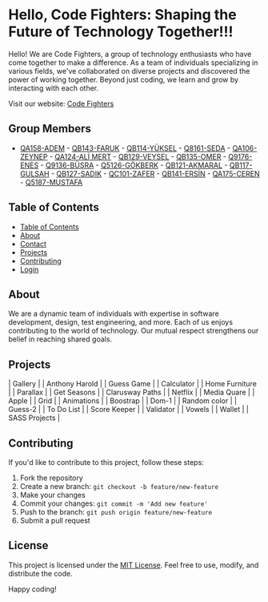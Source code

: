# Hello, Code Fighters: Shaping the Future of Technology Together!!!

Hello! We are Code Fighters, a group of technology enthusiasts who have come together to make a difference. As a team of individuals specializing in various fields, we've collaborated on diverse projects and discovered the power of working together. Beyond just coding, we learn and grow by interacting with each other.

Visit our website: [Code Fighters](https://omerfaruk2626.github.io/code_fighters/)

## Group Members

- [QA158-ADEM](https://github.com/BecooOn) - [QB143-FARUK](https://github.com/omer-faruk-oncu) - [QB114-YÜKSEL](https://github.com/ykslkrtld) - [Q8161-SEDA](https://github.com/sedadiriker) - [QA106-ZEYNEP](https://github.com/zeyneparslanj) - [QA124-ALİ MERT](https://github.com/aliwert) - [QB129-VEYSEL](https://github.com/akyarv0) - [QB135-OMER](https://github.com/omerfaruk2626) - [Q9176-ENES](https://github.com/eneeestas) - [Q9136-BÜŞRA](https://github.com/busrakocarslan) - [Q5126-GÖKBERK](https://github.com/snorlie) - [QB121-AKMARAL](https://github.com/MaralTach) - [QB117-GULSAH](https://github.com/gulsahmy) - [QB127-SADIK](https://github.com/ssimsir) - [QC101-ZAFER](https://github.com/QC101-Zafer) - [QB141-ERSİN](https://github.com/ersinn26) - [QA175-CEREN](https://github.com/MrsCoder35) - [Q5187-MUSTAFA](#) 

## Table of Contents

- [Table of Contents](#table-of-contents)
- [About](#about)
- [Contact](#contact)
- [Projects](#projects)
- [Contributing](#contributing)
- [Login](https://omerfaruk2626.github.io/code_fighters/Code_Fighters_Log_in/login.html)


## About

We are a dynamic team of individuals with expertise in software development, design, test engineering, and more. Each of us enjoys contributing to the world of technology. Our mutual respect strengthens our belief in reaching shared goals.

## Projects


| Gallery              | 
| Anthony Harold       | 
| Guess Game           | 
| Calculator           | 
| Home Furniture       | 
| Parallax             | 
| Get Seasons          | 
| Clarusway Paths      | 
| Netflix              | 
| Media Quare          | 
| Apple                | 
| Grid                 | 
| Animations           | 
| Boostrap             | 
| Dom-1                | 
| Random color         | 
| Guess-2              | 
| To Do List           | 
| Score Keeper         | 
| Validator            | 
| Vowels               | 
| Wallet               | 
| SASS Projects        | 


## Contributing

If you'd like to contribute to this project, follow these steps:

1. Fork the repository
2. Create a new branch: `git checkout -b feature/new-feature`
3. Make your changes
4. Commit your changes: `git commit -m 'Add new feature'`
5. Push to the branch: `git push origin feature/new-feature`
6. Submit a pull request

## License

This project is licensed under the [MIT License](LICENSE). Feel free to use, modify, and distribute the code.

Happy coding!
